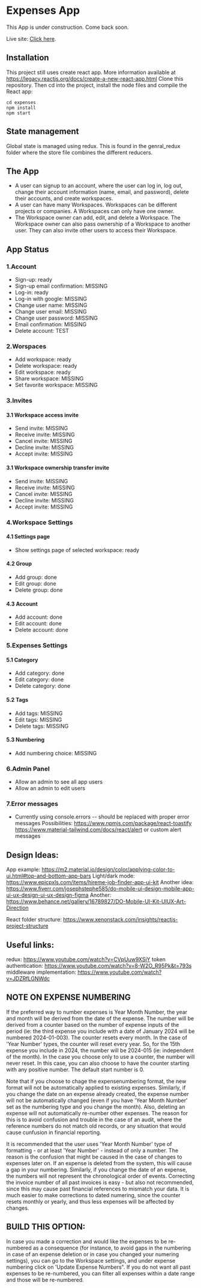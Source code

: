 # Expenses App

This App is under construction.
Come back soon.

Live site: [Click here](https://...).

## Installation

This project still uses create react app. More information available at https://legacy.reactjs.org/docs/create-a-new-react-app.html
Clone this repository. Then cd into the project, install the node files and compile the React app:

```pws
cd expenses
npm install
npm start
```

## State management

Global state is managed using redux. This is found in the genral_redux folder where the store file combines the different reducers.

## The App

- A user can signup to an account, where the user can log in, log out, change their account information (name, email, and password), delete their accounts, and create workspaces.
- A user can have many Workspaces. Workspaces can be different projects or companies. A Workspaces can only have one owner.
- The Workspace owner can add, edit, and delete a Workspace. The Workspace owner can also pass ownership of a Workspace to another user. They can also invite other users to access their Workspace.

## App Status

### 1.Account

- Sign-up: ready
- Sign-up email confirmation: MISSING
- Log-in: ready
- Log-in with google: MISSING
- Change user name: MISSING
- Change user email: MISSING
- Change user password: MISSING
- Email confirmation: MISSING
- Delete account: TEST

### 2.Worspaces

- Add workspace: ready
- Delete workspace: ready
- Edit workspace: ready
- Share workspace: MISSING
- Set favorite workspace: MISSING

### 3.Invites

#### 3.1 Workspace access invite

- Send invite: MISSING
- Receive invite: MISSING
- Cancel invite: MISSING
- Decline invite: MISSING
- Accept invite: MISSING

#### 3.1 Workspace ownership transfer invite

- Send invite: MISSING
- Receive invite: MISSING
- Cancel invite: MISSING
- Decline invite: MISSING
- Accept invite: MISSING

### 4.Workspace Settings

#### 4.1 Settings page

- Show settings page of selected workspace: ready

#### 4.2 Group

- Add group: done
- Edit group: done
- Delete group: done

#### 4.3 Account

- Add account: done
- Edit account: done
- Delete account: done

### 5.Expenses Settings

#### 5.1 Category

- Add category: done
- Edit category: done
- Delete category: done

#### 5.2 Tags

- Add tags: MISSING
- Edit tags: MISSING
- Delete tags: MISSING

#### 5.3 Numbering

- Add numbering choice: MISSING

### 6.Admin Panel

- Allow an admin to see all app users
- Allow an admin to edit users

### 7.Error messages

- Currently using console.errors -- should be replaced with proper error messages
  Possibilities:
  https://www.npmjs.com/package/react-toastify
  https://www.material-tailwind.com/docs/react/alert
  or custom alert messages

## Design Ideas:

App example: https://m2.material.io/design/color/applying-color-to-ui.html#top-and-bottom-app-bars
Light/dark mode: https://www.epicpxls.com/items/hireme-job-finder-app-ui-kit
Another idea: https://www.fiverr.com/josephstephe585/do-mobile-ui-design-mobile-app-ui-ux-design-ui-ux-design-figma
Another: https://www.behance.net/gallery/16789827/DO-Mobile-UI-Kit-UIUX-Art-Direction

React folder structure: https://www.xenonstack.com/insights/reactjs-project-structure

## Useful links:

redux: https://www.youtube.com/watch?v=CVpUuw9XSjY
token authentication: https://www.youtube.com/watch?v=8-W2O_R95Pk&t=793s
middleware implementation: https://www.youtube.com/watch?v=JDZRfLGNWdc

## NOTE ON EXPENSE NUMBERING

If the preferred way to number expenses is Year Month Number, the year and month will be derived from the date of the expense. The number will be derived from a counter based on the number of expense inputs of the period (ie: the third expense you include with a date of January 2024 will be numbered 2024-01-003). The counter resets every month.
In the case of 'Year Number' types, the counter will reset every year. So, for the 15th expense you include in 2024, the number will be 2024-015 (ie: independent of the month).
In the case you choose only to use a counter, the number will never reset. In this case, you can also choose to have the counter starting with any positive number. The default start number is 0.

Note that if you choose to chage the expensenumbering format, the new format will not be automatically applied to existing expenses.
Similarly, if you change the date on an expense already created, the expense number will not be automatically changed (even if you have 'Year Month Number' set as the numbering type and you change the month).
Also, deleting an expense will not automatically re-number other expenses.
The reason for this is to avoid confusion and trouble in the case of an audit, where the reference numbers do not match old records, or any situation that would cause cunfusion in financial reporting.

It is recommended that the user uses 'Year Month Number' type of formatting - or at least 'Year Number' - instead of only a number. The reason is the confusion that might be caused in the case of changes to expenses later on. If an expense is deleted from the system, this will cause a gap in your numbering. Similarly, if you change the date of an expense, the numbers will not represent the chronological order of events. Correcting the invoice number of all past invoices is easy - but also not recommended, since this may cause past financial references to mismatch your data. It is much easier to make corrections to dated numering, since the counter resets monthly or yearly, and thus less expenses will be affected by changes.

## BUILD THIS OPTION:

In case you made a correction and would like the expenses to be re-numbered as a consequence (for instance, to avoid gaps in the numbering in case of an expense deletion or in case you changed your numering settings), you can go to the Workspace settings, and under expense numbering click on 'Update Expense Numbers".
If you do not want all past expenses to be re-numbered, you can filter all expenses within a date range and those will be re-numbered.
